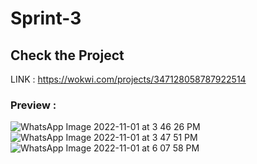 # Sprint-3
## Check the Project 
LINK : https://wokwi.com/projects/347128058787922514
&emsp;
### Preview :
![WhatsApp Image 2022-11-01 at 3 46 26 PM](https://user-images.githubusercontent.com/61773724/199234259-652bf407-6f26-487f-b07d-e026ce2b0264.jpeg)
![WhatsApp Image 2022-11-01 at 3 47 51 PM](https://user-images.githubusercontent.com/61773724/199234273-bc6bc3b8-becd-4bfb-842a-3d2b84bd963a.jpeg)
![WhatsApp Image 2022-11-01 at 6 07 58 PM](https://user-images.githubusercontent.com/61773724/199234289-901f3b8b-b550-4443-8947-2e567c71a6d9.jpeg)
